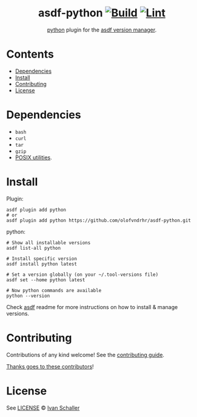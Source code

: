 <div align="center">

# asdf-python [![Build](https://github.com/olofvndrhr/asdf-python/actions/workflows/build.yml/badge.svg)](https://github.com/olofvndrhr/asdf-python/actions/workflows/build.yml) [![Lint](https://github.com/olofvndrhr/asdf-python/actions/workflows/lint.yml/badge.svg)](https://github.com/olofvndrhr/asdf-python/actions/workflows/lint.yml)

[python](https://www.python.org/) plugin for the [asdf version manager](https://asdf-vm.com).

</div>

# Contents

- [Dependencies](#dependencies)
- [Install](#install)
- [Contributing](#contributing)
- [License](#license)

# Dependencies

- `bash`
- `curl`
- `tar`
- `gzip`
- [POSIX utilities](https://pubs.opengroup.org/onlinepubs/9699919799/idx/utilities.html).

# Install

Plugin:

```shell
asdf plugin add python
# or
asdf plugin add python https://github.com/olofvndrhr/asdf-python.git
```

python:

```shell
# Show all installable versions
asdf list-all python

# Install specific version
asdf install python latest

# Set a version globally (on your ~/.tool-versions file)
asdf set --home python latest

# Now python commands are available
python --version
```

Check [asdf](https://github.com/asdf-vm/asdf) readme for more instructions on how to
install & manage versions.

# Contributing

Contributions of any kind welcome! See the [contributing guide](contributing.md).

[Thanks goes to these contributors](https://github.com/olofvndrhr/asdf-python/graphs/contributors)!

# License

See [LICENSE](LICENSE) © [Ivan Schaller](https://github.com/olofvndrhr/)
